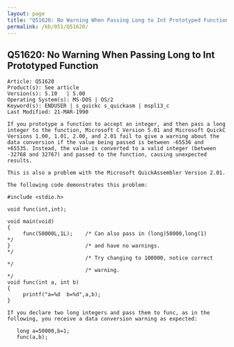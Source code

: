 ```yaml
---
layout: page
title: "Q51620: No Warning When Passing Long to Int Prototyped Function"
permalink: /kb/051/Q51620/
---
```


## Q51620: No Warning When Passing Long to Int Prototyped Function

	Article: Q51620
	Product(s): See article
	Version(s): 5.10   | 5.00
	Operating System(s): MS-DOS | OS/2
	Keyword(s): ENDUSER | s_quickc s_quickasm | mspl13_c
	Last Modified: 21-MAR-1990
	
	If you prototype a function to accept an integer, and then pass a long
	integer to the function, Microsoft C Version 5.01 and Microsoft QuickC
	Versions 1.00, 1.01, 2.00, and 2.01 fail to give a warning about the
	data conversion if the value being passed is between -65536 and
	+65535. Instead, the value is converted to a valid integer (between
	-32768 and 32767) and passed to the function, causing unexpected
	results.
	
	This is also a problem with the Microsoft QuickAssembler Version 2.01.
	
	The following code demonstrates this problem:
	
	#include <stdio.h>
	
	void func(int,int);
	
	void main(void)
	{
	     func(50000L,1L);    /* Can also pass in (long)50000,long(1)     */
	}                        /* and have no warnings.                    */
	                         /* Try changing to 100000, notice correct   */
	                         /* warning.                                 */
	void func(int a, int b)
	{
	     printf("a=%d  b=%d",a,b);
	}
	
	If you declare two long integers and pass them to func, as in the
	following, you receive a data conversion warning as expected:
	
	   long a=50000,b=1;
	   func(a,b);
